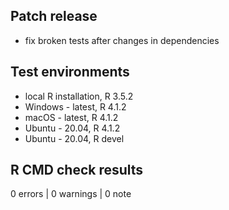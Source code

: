 ## Patch release

* fix broken tests after changes in dependencies

## Test environments

* local R installation, R 3.5.2
* Windows - latest, R 4.1.2
* macOS - latest, R 4.1.2
* Ubuntu - 20.04, R 4.1.2
* Ubuntu - 20.04, R devel

## R CMD check results

0 errors | 0 warnings | 0 note


